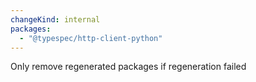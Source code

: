 ```yaml
---
changeKind: internal
packages:
  - "@typespec/http-client-python"
---
```


Only remove regenerated packages if regeneration failed